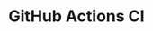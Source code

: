 # GitHub Actions CI




























































































































































































































































































































































































































































































































































































































































































































































































































































































































































































































































































































































































































































































































































































































































































































































































































































































































































































































































































































































































































































































































































































